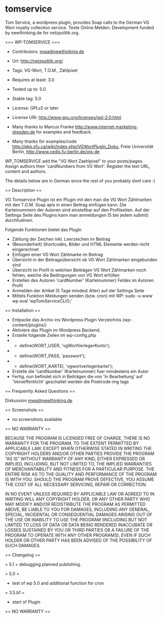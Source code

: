 tomservice
==========

Tom Service, a wordpress plugin, provides Soap calls to the German VG Wort royalty collection service. Texte Online Melden. Development funded by newthinking.de for netzpolitik.org.

=== WP-TOMSERVICE ===

* Contributors: mwa@newthinking.de
* Url: http://netzpolitik.org/
* Tags: VG-Wort, T.O.M., Zählpixel
* Requires at least: 3.0
* Tested up to: 5.0
* Stable tag: 5.0
* License: GPLv2 or later
* License URI: http://www.gnu.org/licenses/gpl-2.0.html

* Many thanks to Marcus Franke http://www.internet-marketing-dresden.de for examples and feedback.
* Many thanks for examples/code  http://pkp.sfu.ca/wiki/index.php/VGWortPlugIn_Doku, Freie Universität Berlin, http://www.cedis.fu-berlin.de/ojs-de

WP_TOMSERVICE add the "VG Wort Zaehlpixel" to your posts/pages. Assign authors
their 'cardNumbers from VG Wort'. Register the text URL, content and authors.

The details below are in German since the rest of you probably dont care :)

== Description ==

VG Tomservice Plugin ist ein Plugin mit den man die VG Wort Zählmarken mit den
T.O.M. Soap apis in einen Beitrag einfügen kann. Die Karteinummern der Autoren
sind einstellbar auf den Profilseiten. Auf der Settings Seite des Plugins kann
man anmeldungen (5 bei jedem submit) durchfuehren.

Folgende Funktionen bietet das Plugin

- Zählung der Zeichen inkl. Leerzeichen im Beitrag
- (Besonderheit) Shortcodes, Bilder und HTML Elemente werden nicht eingerechnet
- Einfügen einer VG Wort Zählmarke im Beitrag
- Übersicht in der Beitragsübersicht ob VG Wort Zählmarken eingebunden sind
- Übersicht im Profil in welchen Beiträgen VG Wort Zählmarken noch fehlen, welche die Bedingungen von VG Wort erfüllen
- Erstellen des Autoren 'cardNumber' (Karteinummer) Feldes im Autoren Profil
- Anmelden der Artikel (5 Tage mindest Alter) auf der Settings Seite
- Mittels Funktion Meldungen senden (bzw. cron) mit WP: sudo -u www wp eval 'wpTomServiceCLI();'

== Installation ==

* Entpacke das Archiv ins Wordpress Plugin Verzeichnis (wp-content/plugins/)
* Aktiviere das Plugin im Wordpress Backend.
* Erstelle folgende Zeilen im wp-config.php 
* - define(WORT_USER, 'vgWortVerlegerKonto');
* - define(WORT_PASS, 'passwort');
* - define(WORT_KARTEI, 'vgwortverlegerkartei');
* Erstelle die 'cardNumber' (Karteinummer) fuer mindestens ein Autor
* Fertig, nun befindet sich in Beiträgen die von 'In Bearbeitung' auf 'Veroeffentlicht' geschaltet werden die Pixelcode img tags

== Frequently Asked Questions ==

Diskussion mwa@newthinking.de

== Screenshots ==

- no screenshots available

== NO WARRANTY ==

BECAUSE THE PROGRAM IS LICENSED FREE OF CHARGE, THERE IS NO WARRANTY FOR THE PROGRAM, TO THE EXTENT PERMITTED BY APPLICABLE LAW. EXCEPT WHEN OTHERWISE STATED IN WRITING THE COPYRIGHT HOLDERS AND/OR OTHER PARTIES PROVIDE THE PROGRAM "AS IS" WITHOUT WARRANTY OF ANY KIND, EITHER EXPRESSED OR IMPLIED, INCLUDING, BUT NOT LIMITED TO, THE IMPLIED WARRANTIES OF MERCHANTABILITY AND FITNESS FOR A PARTICULAR PURPOSE. THE ENTIRE RISK AS TO THE QUALITY AND PERFORMANCE OF THE PROGRAM IS WITH YOU. SHOULD THE PROGRAM PROVE DEFECTIVE, YOU ASSUME THE COST OF ALL NECESSARY SERVICING, REPAIR OR CORRECTION.

IN NO EVENT UNLESS REQUIRED BY APPLICABLE LAW OR AGREED TO IN WRITING WILL ANY COPYRIGHT HOLDER, OR ANY OTHER PARTY WHO MAY MODIFY AND/OR REDISTRIBUTE THE PROGRAM AS PERMITTED ABOVE, BE LIABLE TO YOU FOR DAMAGES, INCLUDING ANY GENERAL, SPECIAL, INCIDENTAL OR CONSEQUENTIAL DAMAGES ARISING OUT OF THE USE OR INABILITY TO USE THE PROGRAM (INCLUDING BUT NOT LIMITED TO LOSS OF DATA OR DATA BEING RENDERED INACCURATE OR LOSSES SUSTAINED BY YOU OR THIRD PARTIES OR A FAILURE OF THE PROGRAM TO OPERATE WITH ANY OTHER PROGRAMS), EVEN IF SUCH HOLDER OR OTHER PARTY HAS BEEN ADVISED OF THE POSSIBILITY OF SUCH DAMAGES.

== Changelog ==

= 5.1 = debugging planned publishing.

= 5.0 =
* test of wp 5.0 and additional function for cron

= 3.5.b1 =
* start of Plugin

== NO WARRANTY ==
